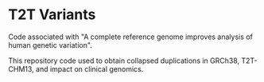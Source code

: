 # T2T Variants

Code associated with "A complete reference genome improves analysis of human genetic variation".

This repository code used to obtain collapsed duplications in GRCh38, T2T-CHM13, and impact on clinical genomics.
